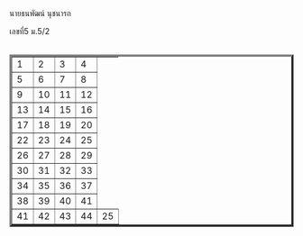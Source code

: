 <html>
    <head>
        <title>night2003</title>
    </head>
    <body>นายธนพัฒน์ นุชนารถ<p>เลขที่5 ม.5/2</p></body>
    <table> <table border="4">
        <tr>
            <td>1</td>
            <td>2</td>
            <td>3</td>
            <td>4</td>
        <tr>
            <td>5</td>
            <td>6</td>
            <td>7</td>
            <td>8</td>
        <tr>
            <td>9</td>
            <td>10</td>
            <td>11</td>
            <td>12</td>
        <tr>
            <td>13</td>
            <td>14</td>
            <td>15</td>
            <td>16</td>
         <tr>
            <td>17</td>
            <td>18</td>
            <td>19</td>
            <td>20</td>
        <tr>
            <td>22</td>
            <td>23</td>
            <td>24</td>
            <td>25</td>
        <tr>
            <td>26</td>
            <td>27</td>
            <td>28</td>
            <td>29</td>
        <tr>
            <td>30</td>
            <td>31</td>
            <td>32</td>
            <td>33</td>
        <tr>
            <td>34</td>
            <td>35</td>
            <td>36</td>
            <td>37</td>
        <tr>
            <td>38</td>
            <td>39</td>
            <td>40</td>
            <td>41</td>
        <tr>
            <td>41</td>
            <td>42</td>
            <td>43</td>
            <td>44</td>
            <td>25</td>
         </table>
</html>
